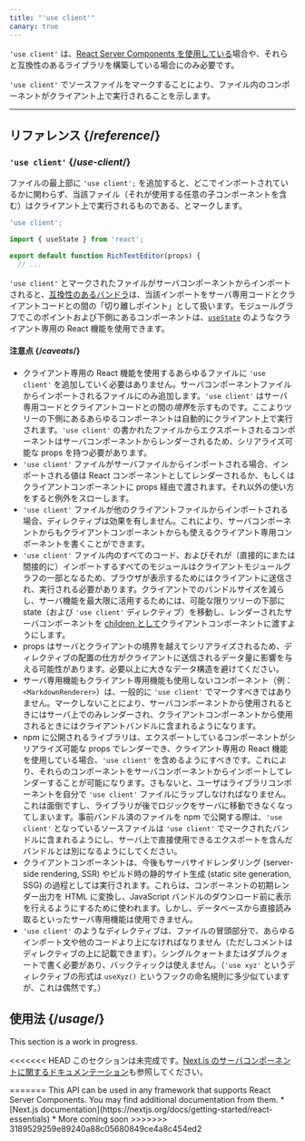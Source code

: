 ```yaml
---
title: "'use client'"
canary: true
---
```


<Canary>

`'use client'` は、[React Server Components を使用している](/learn/start-a-new-react-project#bleeding-edge-react-frameworks)場合や、それらと互換性のあるライブラリを構築している場合にのみ必要です。

</Canary>


<Intro>

`'use client'` でソースファイルをマークすることにより、ファイル内のコンポーネントがクライアント上で実行されることを示します。

</Intro>

<InlineToc />

---

## リファレンス {/*reference*/}

### `'use client'` {/*use-client*/}

ファイルの最上部に `'use client';` を追加すると、どこでインポートされているかに関わらず、当該ファイル（それが使用する任意の子コンポーネントを含む）はクライアント上で実行されるものである、とマークします。

```js
'use client';

import { useState } from 'react';

export default function RichTextEditor(props) {
  // ...
```

`'use client'` とマークされたファイルがサーバコンポーネントからインポートされると、[互換性のあるバンドラ](/learn/start-a-new-react-project#bleeding-edge-react-frameworks)は、当該インポートをサーバ専用コードとクライアントコードとの間の「切り離しポイント」として扱います。モジュールグラフでこのポイントおよび下側にあるコンポーネントは、[`useState`](/reference/react/useState) のようなクライアント専用の React 機能を使用できます。

#### 注意点 {/*caveats*/}

* クライアント専用の React 機能を使用するあらゆるファイルに `'use client'` を追加していく必要はありません。サーバコンポーネントファイルからインポートされるファイルにのみ追加します。`'use client'` はサーバ専用コードとクライアントコードとの間の*境界*を示すものです。ここよりツリーの下側にあるあらゆるコンポーネントは自動的にクライアント上で実行されます。`'use client'` の書かれたファイルからエクスポートされるコンポーネントはサーバコンポーネントからレンダーされるため、シリアライズ可能な props を持つ必要があります。
* `'use client'` ファイルがサーバファイルからインポートされる場合、インポートされる値は React コンポーネントとしてレンダーされるか、もしくはクライアントコンポーネントに props 経由で渡されます。それ以外の使い方をすると例外をスローします。
* `'use client'` ファイルが他のクライアントファイルからインポートされる場合、ディレクティブは効果を有しません。これにより、サーバコンポーネントからもクライアントコンポーネントからも使えるクライアント専用コンポーネントを書くことができます。
* `'use client'` ファイル内のすべてのコード、およびそれが（直接的にまたは間接的に）インポートするすべてのモジュールはクライアントモジュールグラフの一部となるため、ブラウザが表示するためにはクライアントに送信され、実行される必要があります。クライアントでのバンドルサイズを減らし、サーバ機能を最大限に活用するためには、可能な限りツリーの下部に state（および `'use client'` ディレクティブ）を移動し、レンダーされたサーバコンポーネントを [children として](/learn/passing-props-to-a-component#passing-jsx-as-children)クライアントコンポーネントに渡すようにします。
* props はサーバとクライアントの境界を越えてシリアライズされるため、ディレクティブの配置の仕方がクライアントに送信されるデータ量に影響を与える可能性があります。必要以上に大きなデータ構造を避けてください。
* サーバ専用機能もクライアント専用機能も使用しないコンポーネント（例：`<MarkdownRenderer>`）は、一般的に `'use client'` でマークすべきではありません。マークしないことにより、サーバコンポーネントから使用されるときにはサーバ上でのみレンダーされ、クライアントコンポーネントから使用されるときにはクライアントバンドルに含まれるようになります。
* npm に公開されるライブラリは、エクスポートしているコンポーネントがシリアライズ可能な props でレンダーでき、クライアント専用の React 機能を使用している場合、`'use client'` を含めるようにすべきです。これにより、それらのコンポーネントをサーバコンポーネントからインポートしてレンダーすることが可能になります。さもないと、ユーザはライブラリコンポーネントを自分で `'use client'` ファイルにラップしなければなりません。これは面倒ですし、ライブラリが後でロジックをサーバに移動できなくなってしまいます。事前バンドル済のファイルを npm で公開する際は、`'use client'` となっているソースファイルは `'use client'` でマークされたバンドルに含まれるようにし、サーバ上で直接使用できるエクスポートを含んだバンドルとは別になるようにしてください。
* クライアントコンポーネントは、今後もサーバサイドレンダリング (server-side rendering, SSR) やビルド時の静的サイト生成 (static site generation, SSG) の過程としては実行されます。これらは、コンポーネントの初期レンダー出力を HTML に変換し、JavaScript バンドルのダウンロード前に表示を行えるようにするために使われます。しかし、データベースから直接読み取るといったサーバ専用機能は使用できません。
* `'use client'` のようなディレクティブは、ファイルの冒頭部分で、あらゆるインポート文や他のコードより上になければなりません（ただしコメントはディレクティブの上に記載できます）。シングルクォートまたはダブルクォートで書く必要があり、バックティックは使えません。（`'use xyz'` というディレクティブの形式は `useXyz()` というフックの命名規則に多少似ていますが、これは偶然です。）

## 使用法 {/*usage*/}

<Wip>
This section is a work in progress. 

<<<<<<< HEAD
このセクションは未完成です。[Next.js のサーバコンポーネントに関するドキュメンテーション](https://beta.nextjs.org/docs/rendering/server-and-client-components)も参照してください。

</Wip>
=======
This API can be used in any framework that supports React Server Components. You may find additional documentation from them.
* [Next.js documentation](https://nextjs.org/docs/getting-started/react-essentials)
* More coming soon
</Wip>
>>>>>>> 3189529259e89240a88c05680849ce4a8c454ed2
